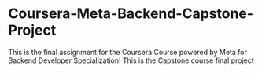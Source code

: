 # Coursera-Meta-Backend-Capstone-Project
This is the final assignment for the Coursera Course powered by Meta for Backend Developer Specialization! This is the Capstone course final project
